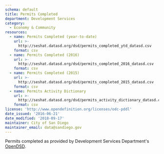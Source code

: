 ```yaml
---
schema: default
title: Permits Completed
department: Development Services
category:
  - Economy & Community
resources:
  - name: Permits Completed (year-to-date)
    url: >-
      http://seshat.datasd.org/dsd/permits_completed_ytd_datasd.csv
    format: csv
  - name: Permits Completed (2016)
    url: >-
      http://seshat.datasd.org/dsd/permits_completed_2016_datasd.csv
    format: csv
  - name: Permits Completed (2015)
    url: >-
      http://seshat.datasd.org/dsd/permits_completed_2015_datasd.csv
    format: csv
  - name: Permits Activity Dictionary
    url: >-
      http://seshat.datasd.org/dsd/permits_activity_dictionary_datasd.csv
    format: csv
license: 'http://www.opendefinition.org/licenses/odc-pddl'
date_issued: '2016-06-21'
date_modified: '2018-09-17'
maintainer: City of San Diego
maintainer_email: data@sandiego.gov
---
```

Permits completed as provided by Development Services Department's
<a href="https://www.sandiego.gov/development-services/opendsd" target="_blank" rel="noopener">OpenDSD</a>.
